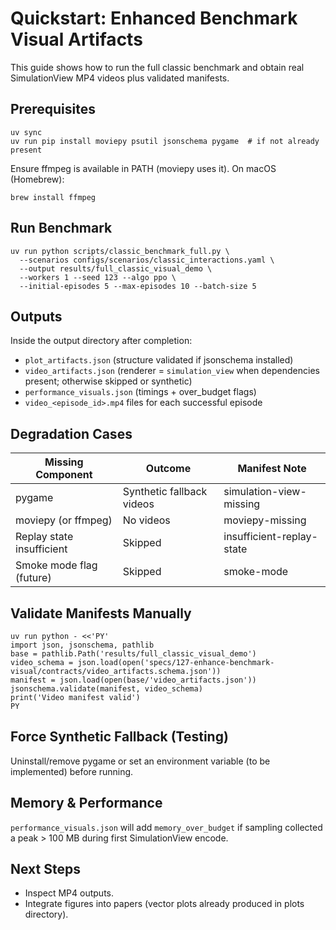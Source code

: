 # Quickstart: Enhanced Benchmark Visual Artifacts

This guide shows how to run the full classic benchmark and obtain real SimulationView MP4 videos plus validated manifests.

## Prerequisites
```
uv sync
uv run pip install moviepy psutil jsonschema pygame  # if not already present
```
Ensure ffmpeg is available in PATH (moviepy uses it). On macOS (Homebrew):
```
brew install ffmpeg
```

## Run Benchmark
```
uv run python scripts/classic_benchmark_full.py \
  --scenarios configs/scenarios/classic_interactions.yaml \
  --output results/full_classic_visual_demo \
  --workers 1 --seed 123 --algo ppo \
  --initial-episodes 5 --max-episodes 10 --batch-size 5
```

## Outputs
Inside the output directory after completion:
- `plot_artifacts.json` (structure validated if jsonschema installed)
- `video_artifacts.json` (renderer = `simulation_view` when dependencies present; otherwise skipped or synthetic)
- `performance_visuals.json` (timings + over_budget flags)
- `video_<episode_id>.mp4` files for each successful episode

## Degradation Cases
| Missing Component | Outcome | Manifest Note |
|-------------------|---------|---------------|
| pygame | Synthetic fallback videos | simulation-view-missing |
| moviepy (or ffmpeg) | No videos | moviepy-missing |
| Replay state insufficient | Skipped | insufficient-replay-state |
| Smoke mode flag (future) | Skipped | smoke-mode |

## Validate Manifests Manually
```
uv run python - <<'PY'
import json, jsonschema, pathlib
base = pathlib.Path('results/full_classic_visual_demo')
video_schema = json.load(open('specs/127-enhance-benchmark-visual/contracts/video_artifacts.schema.json'))
manifest = json.load(open(base/'video_artifacts.json'))
jsonschema.validate(manifest, video_schema)
print('Video manifest valid')
PY
```

## Force Synthetic Fallback (Testing)
Uninstall/remove pygame or set an environment variable (to be implemented) before running.

## Memory & Performance
`performance_visuals.json` will add `memory_over_budget` if sampling collected a peak > 100 MB during first SimulationView encode.

## Next Steps
- Inspect MP4 outputs.
- Integrate figures into papers (vector plots already produced in plots directory).
